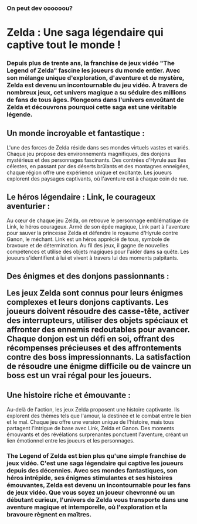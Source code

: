 ### On peut dev oooooou?
<h1> Zelda : Une saga légendaire qui captive tout le monde ! </h1>
<h3>Depuis plus de trente ans, la franchise de jeux vidéo "The Legend of Zelda" fascine les joueurs du monde entier. Avec son mélange unique d'exploration, d'aventure et de mystère, Zelda est devenu un incontournable du jeu vidéo. À travers de nombreux jeux, cet univers magique a su séduire des millions de fans de tous âges. Plongeons dans l'univers envoûtant de Zelda et découvrons pourquoi cette saga est une véritable légende.</h3>
<h2>Un monde incroyable et fantastique :</h2>
<p>L'une des forces de Zelda réside dans ses mondes virtuels vastes et variés. Chaque jeu propose des environnements magnifiques, des donjons mystérieux et des personnages fascinants. Des contrées d'Hyrule aux îles célestes, en passant par des déserts brûlants et des montagnes enneigées, chaque région offre une expérience unique et excitante. Les joueurs explorent des paysages captivants, où l'aventure est à chaque coin de rue.</p>
<h2>Le héros légendaire : Link, le courageux aventurier :</h2>
<p>Au cœur de chaque jeu Zelda, on retrouve le personnage emblématique de Link, le héros courageux. Armé de son épée magique, Link part à l'aventure pour sauver la princesse Zelda et défendre le royaume d'Hyrule contre Ganon, le méchant. Link est un héros apprécié de tous, symbole de bravoure et de détermination. Au fil des jeux, il gagne de nouvelles compétences et utilise des objets magiques pour l'aider dans sa quête. Les joueurs s'identifient à lui et vivent à travers lui des moments palpitants.</p>
<h2>Des énigmes et des donjons passionnants :
<p>Les jeux Zelda sont connus pour leurs énigmes complexes et leurs donjons captivants. Les joueurs doivent résoudre des casse-tête, activer des interrupteurs, utiliser des objets spéciaux et affronter des ennemis redoutables pour avancer. Chaque donjon est un défi en soi, offrant des récompenses précieuses et des affrontements contre des boss impressionnants. La satisfaction de résoudre une énigme difficile ou de vaincre un boss est un vrai régal pour les joueurs.</p>
<h2>Une histoire riche et émouvante : </h2>
<p>Au-delà de l'action, les jeux Zelda proposent une histoire captivante. Ils explorent des thèmes tels que l'amour, la destinée et le combat entre le bien et le mal. Chaque jeu offre une version unique de l'histoire, mais tous partagent l'intrigue de base avec Link, Zelda et Ganon. Des moments émouvants et des révélations surprenantes ponctuent l'aventure, créant un lien émotionnel entre les joueurs et les personnages.</p>
<h3>The Legend of Zelda est bien plus qu'une simple franchise de jeux vidéo. C'est une saga légendaire qui captive les joueurs depuis des décennies. Avec ses mondes fantastiques, son héros intrépide, ses énigmes stimulantes et ses histoires émouvantes, Zelda est devenu un incontournable pour les fans de jeux vidéo. Que vous soyez un joueur chevronné ou un débutant curieux, l'univers de Zelda vous transporte dans une aventure magique et intemporelle, où l'exploration et la bravoure règnent en maîtres.</h3>

